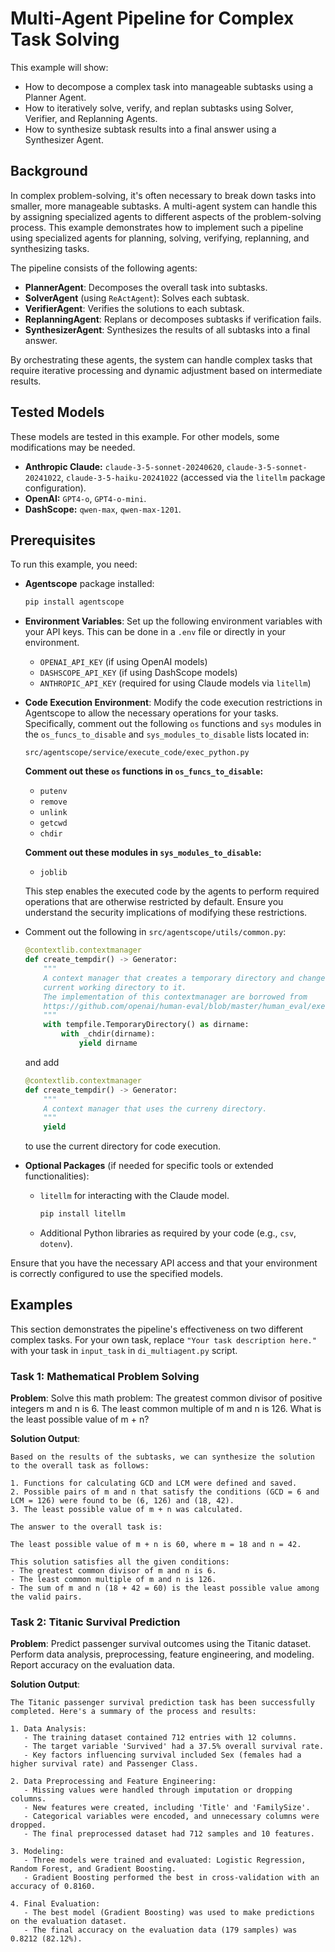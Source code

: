 # Multi-Agent Pipeline for Complex Task Solving

This example will show:

- How to decompose a complex task into manageable subtasks using a Planner Agent.
- How to iteratively solve, verify, and replan subtasks using Solver, Verifier, and Replanning Agents.
- How to synthesize subtask results into a final answer using a Synthesizer Agent.

## Background

In complex problem-solving, it's often necessary to break down tasks into smaller, more manageable subtasks. A multi-agent system can handle this by assigning specialized agents to different aspects of the problem-solving process. This example demonstrates how to implement such a pipeline using specialized agents for planning, solving, verifying, replanning, and synthesizing tasks.

The pipeline consists of the following agents:

- **PlannerAgent**: Decomposes the overall task into subtasks.
- **SolverAgent** (using `ReActAgent`): Solves each subtask.
- **VerifierAgent**: Verifies the solutions to each subtask.
- **ReplanningAgent**: Replans or decomposes subtasks if verification fails.
- **SynthesizerAgent**: Synthesizes the results of all subtasks into a final answer.

By orchestrating these agents, the system can handle complex tasks that require iterative processing and dynamic adjustment based on intermediate results.

## Tested Models

These models are tested in this example. For other models, some modifications may be needed.

- **Anthropic Claude:** `claude-3-5-sonnet-20240620`, `claude-3-5-sonnet-20241022`, `claude-3-5-haiku-20241022` (accessed via the `litellm` package configuration).
- **OpenAI:** `GPT4-o`,  `GPT4-o-mini`.
- **DashScope:** `qwen-max`, `qwen-max-1201`.

## Prerequisites

To run this example, you need:

- **Agentscope** package installed:

  ```bash
  pip install agentscope
  ```

- **Environment Variables**: Set up the following environment variables with your API keys. This can be done in a `.env` file or directly in your environment.

  - `OPENAI_API_KEY` (if using OpenAI models)
  - `DASHSCOPE_API_KEY` (if using DashScope models)
  - `ANTHROPIC_API_KEY` (required for using Claude models via `litellm`)

- **Code Execution Environment**: Modify the code execution restrictions in Agentscope to allow the necessary operations for your tasks. Specifically, comment out the following `os` functions and `sys` modules in the `os_funcs_to_disable` and `sys_modules_to_disable` lists located in:

  ```plaintext
  src/agentscope/service/execute_code/exec_python.py
  ```

  **Comment out these `os` functions in `os_funcs_to_disable`:**

  - `putenv`
  - `remove`
  - `unlink`
  - `getcwd`
  - `chdir`

  **Comment out these modules in `sys_modules_to_disable`:**

  - `joblib`

  This step enables the executed code by the agents to perform required operations that are otherwise restricted by default. Ensure you understand the security implications of modifying these restrictions.

- Comment out the following in `src/agentscope/utils/common.py`:
    ```python
    @contextlib.contextmanager
    def create_tempdir() -> Generator:
        """
        A context manager that creates a temporary directory and changes the
        current working directory to it.
        The implementation of this contextmanager are borrowed from
        https://github.com/openai/human-eval/blob/master/human_eval/execution.py
        """
        with tempfile.TemporaryDirectory() as dirname:
            with _chdir(dirname):
                yield dirname
    ```

    and add
    ```python
    @contextlib.contextmanager
    def create_tempdir() -> Generator:
        """
        A context manager that uses the curreny directory.
        """
        yield
    ```
    to use the current directory for code execution.

- **Optional Packages** (if needed for specific tools or extended functionalities):

  - `litellm` for interacting with the Claude model.

    ```bash
    pip install litellm
    ```

  - Additional Python libraries as required by your code (e.g., `csv`, `dotenv`).

Ensure that you have the necessary API access and that your environment is correctly configured to use the specified models.

## Examples

This section demonstrates the pipeline's effectiveness on two different complex tasks. For your own task, replace `"Your task description here."` with your task in `input_task` in `di_multiagent.py` script.

### Task 1: Mathematical Problem Solving

**Problem**: Solve this math problem: The greatest common divisor of positive integers m and n is 6. The least common multiple of m and n is 126. What is the least possible value of m + n?

**Solution Output**:
```
Based on the results of the subtasks, we can synthesize the solution to the overall task as follows:

1. Functions for calculating GCD and LCM were defined and saved.
2. Possible pairs of m and n that satisfy the conditions (GCD = 6 and LCM = 126) were found to be (6, 126) and (18, 42).
3. The least possible value of m + n was calculated.

The answer to the overall task is:

The least possible value of m + n is 60, where m = 18 and n = 42.

This solution satisfies all the given conditions:
- The greatest common divisor of m and n is 6.
- The least common multiple of m and n is 126.
- The sum of m and n (18 + 42 = 60) is the least possible value among the valid pairs.
```

### Task 2: Titanic Survival Prediction

**Problem**: Predict passenger survival outcomes using the Titanic dataset. Perform data analysis, preprocessing, feature engineering, and modeling. Report accuracy on the evaluation data.

**Solution Output**:
```
The Titanic passenger survival prediction task has been successfully completed. Here's a summary of the process and results:

1. Data Analysis:
   - The training dataset contained 712 entries with 12 columns.
   - The target variable 'Survived' had a 37.5% overall survival rate.
   - Key factors influencing survival included Sex (females had a higher survival rate) and Passenger Class.

2. Data Preprocessing and Feature Engineering:
   - Missing values were handled through imputation or dropping columns.
   - New features were created, including 'Title' and 'FamilySize'.
   - Categorical variables were encoded, and unnecessary columns were dropped.
   - The final preprocessed dataset had 712 samples and 10 features.

3. Modeling:
   - Three models were trained and evaluated: Logistic Regression, Random Forest, and Gradient Boosting.
   - Gradient Boosting performed the best in cross-validation with an accuracy of 0.8160.

4. Final Evaluation:
   - The best model (Gradient Boosting) was used to make predictions on the evaluation dataset.
   - The final accuracy on the evaluation data (179 samples) was 0.8212 (82.12%).